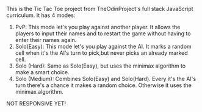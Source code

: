 This is the Tic Tac Toe project from TheOdinProject's full stack JavaScript curriculum. It has 4 modes:
1. PvP: This mode let's you play against another player. It allows the players to input their names and to restart the game without having to enter their names     again.
2. Solo(Easy): This mode let's you play against the AI. It marks a random cell when it's the AI's turn to pick,but never picks an already marked cell.
3. Solo (Hard): Same as Solo(Easy), but uses the minimax algorithm to make a smart choice.
4. Solo (Medium): Combines Solo(Easy) and Solo(Hard). Every it's the AI's turn there's a chance it makes a random choice. Otherwise it uses the minimax algorithm.

NOT RESPONSIVE YET!